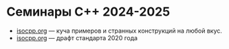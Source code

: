 # Семинары C++ 2024-2025

- [isocpp.org](https://isocpp.org/wiki/faq) &mdash; куча примеров и странных конструкций на любой вкус.
- [isocpp.org](https://isocpp.org/files/papers/N4860.pdf) &mdash; драфт стандарта 2020 года
